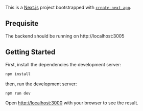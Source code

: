 This is a [Next.js](https://nextjs.org/) project bootstrapped with [`create-next-app`](https://github.com/vercel/next.js/tree/canary/packages/create-next-app).

## Prequisite

The backend should be running on http://localhost:3005

## Getting Started

First, install the dependencies the development server:

```bash
npm install
```

then, run the development server:

```bash
npm run dev
```

Open [http://localhost:3000](http://localhost:3000) with your browser to see the result.

